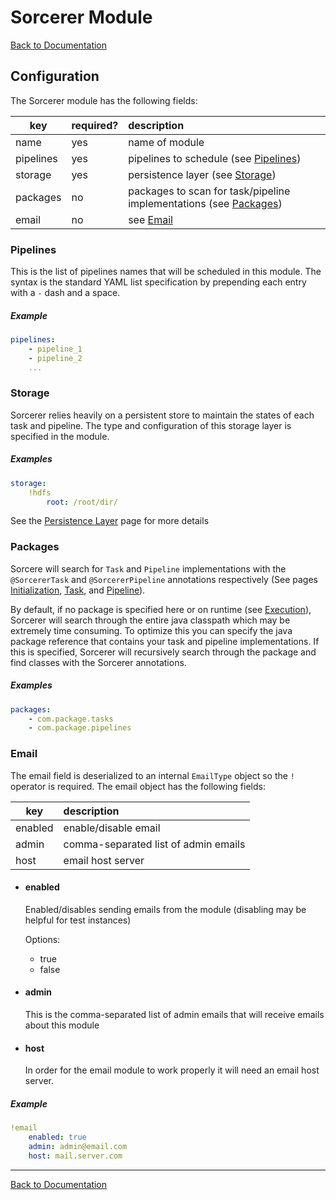 # Sorcerer Module

[Back to Documentation](README.md)

## Configuration

The Sorcerer module has the following fields:

key  |required?|description
-----|---------|:-----------
name | yes     | name of module
pipelines |yes      |pipelines to schedule (see [Pipelines](#))
storage | yes | persistence layer (see [Storage](#))
packages | no | packages to scan for task/pipeline implementations (see [Packages](#))
email |no      |see [Email](#)


### Pipelines

This is the list of pipelines names that will be scheduled in this module. The syntax is the standard YAML list specification by prepending each entry with a `-` dash and a space.

##### Example

``` yaml
pipelines:
	- pipeline_1
	- pipeline_2
	...
```


### Storage

Sorcerer relies heavily on a persistent store to maintain the states of each task and pipeline. The type and configuration of this storage layer is specified in the module. 

##### Examples
```yaml
storage:
	!hdfs
		root: /root/dir/
```
See the [Persistence Layer](persistence.md) page for more details

### Packages

Sorcere will search for `Task` and `Pipeline` implementations with the `@SorcererTask` and `@SorcererPipeline` annotations respectively (See pages [Initialization](initialization.md#Annotations), [Task](task.md#Implementation), and [Pipeline](pipeline.md#Implementation)). 

By default, if no package is specified here or on runtime (see [Execution](execution.md)), Sorcerer will search through the entire java classpath which may be extremely time consuming. To optimize this you can specify the java package reference that contains your task and pipeline implementations. If this is specified, Sorcerer will recursively search through the package and find classes with the Sorcerer annotations.

##### Examples
```yaml
packages:
	- com.package.tasks
	- com.package.pipelines
```
### Email

The email field is deserialized to an internal `EmailType` object so the `!` operator is required. The email object has the following fields:

key  |description
-----|:-----------
enabled |enable/disable email      
admin |comma-separated list of admin emails
host |email host server 

- #### enabled
  Enabled/disables sending emails from the module (disabling may be helpful for test instances)

  Options:
  - true
  - false

- #### admin

  This is the comma-separated list of admin emails that will receive emails about this module
 
- #### host

  In order for the email module to work properly it will need an email host server.

##### Example
```yaml
!email
	enabled: true
	admin: admin@email.com
	host: mail.server.com
```
---
[Back to Documentation](README.md)